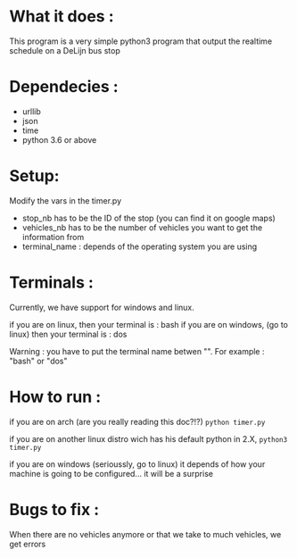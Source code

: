 # What it does :

This program is a very simple python3 program that output the realtime schedule on a DeLijn bus stop

# Dependecies : 

* urllib
* json
* time
* python 3.6 or above

# Setup:

Modify the vars in the timer.py

* stop_nb has to be the ID of the stop (you can find it on google maps)
* vehicles_nb has to be the number of vehicles you want to get the information from
* terminal_name : depends of the operating system you are using

# Terminals :

Currently, we have support for windows and linux.

if you are on linux, then your terminal is : bash
if you are on windows, (go to linux) then your terminal is : dos

Warning : you have to put the terminal name betwen "". For example : "bash" or "dos"

# How to run :

if you are on arch (are you really reading this doc?!?) ```python timer.py```

if you are on another linux distro wich has his default python in 2.X, ```python3 timer.py```

if you are on windows (serioussly, go to linux) it depends of how your machine is going to be configured... it will be a surprise

# Bugs to fix : 

When there are no vehicles anymore or that we take to much vehicles, we get errors
